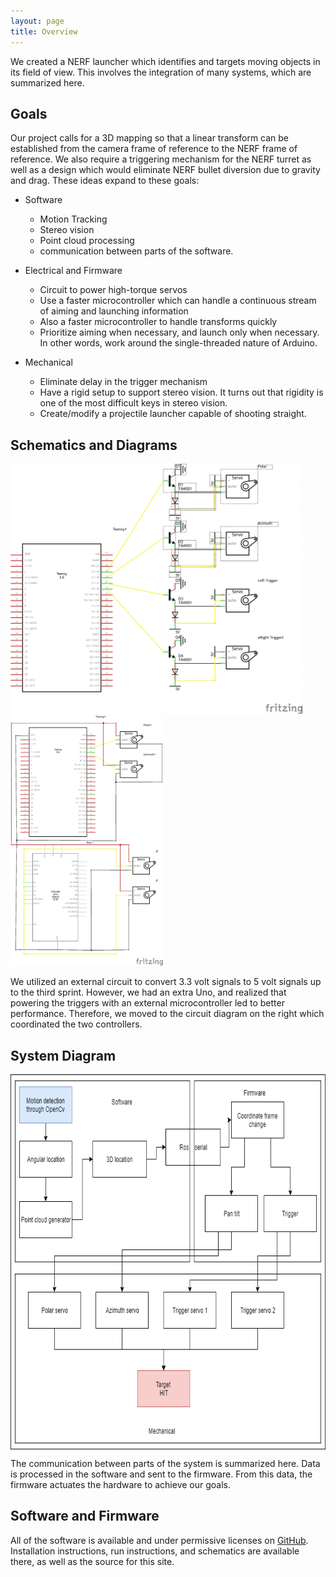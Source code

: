 ```yaml
---
layout: page
title: Overview
---
```


We created a NERF launcher which identifies and targets moving objects in its field of view.
This involves the integration of many systems, which are summarized here.

## Goals

Our project calls for a 3D mapping so that a linear transform can be established from the camera frame of reference to the NERF frame of reference.
We also require a triggering mechanism for the NERF turret as well as a design which would eliminate NERF bullet diversion due to gravity and drag.
These ideas expand to these goals:

- Software
  - Motion Tracking
  - Stereo vision
  - Point cloud processing
  - communication between parts of the software.
  
- Electrical and Firmware
   - Circuit to power high-torque servos
   - Use a faster microcontroller which can handle a continuous stream of aiming and launching information
   - Also a faster microcontroller to handle transforms quickly
   - Prioritize aiming when necessary, and launch only when necessary.
     In other words, work around the single-threaded nature of Arduino.

- Mechanical
  - Eliminate delay in the trigger mechanism
  - Have a rigid setup to support stereo vision.
    It turns out that rigidity is one of the most difficult keys in stereo vision.
  - Create/modify a projectile launcher capable of shooting straight.

## Schematics and Diagrams

<img src="images/boosted_schem.jpg" alt="" height="400em"/>
<img src="images/dual_schem.jpg" alt="" height="400em"/>

We utilized an external circuit to convert 3.3 volt signals to 5 volt signals up to the third sprint.
However, we had an extra Uno, and realized that powering the triggers with an external microcontroller led to better performance.
Therefore, we moved to the circuit diagram on the right which coordinated the two controllers.

## System Diagram

<img src="images/systemd.png" alt="" height="600em" style="display: block; margin-left: auto; margin-right: auto;">

The communication between parts of the system is summarized here.
Data is processed in the software and sent to the firmware.
From this data, the firmware actuates the hardware to achieve our goals.

## Software and Firmware

All of the software is available and under permissive licenses on [GitHub](https://github.com/concaveteam).
Installation instructions, run instructions, and schematics are available there, as well as the source for this site.
